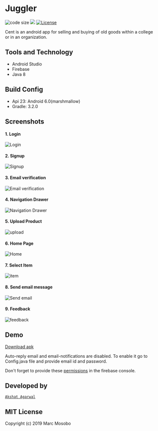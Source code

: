 # Juggler

![code size](https://img.shields.io/github/languages/code-size/git-akshat/mini-project?style=plastic)
[![](https://img.shields.io/badge/author-Akshat%20Agarwal-green.svg?style=plastic)](https://github.com/git-akshat)
[![License](https://img.shields.io/github/license/git-akshat/mini-project?style=plastic&color=red)](https://github.com/git-akshat/mini-project/blob/master/LICENSE)



Cent is an android app for selling and buying of old goods within a college or in an organization.




## Tools and Technology
- Android Studio
- Firebase
- Java 8

## Build Config
- Api 23: Android 6.0(marshmallow)
- Gradle: 3.2.0

## Screenshots

#### 1. Login

![Login](Screenshots/login.png)

#### 2. Signup

![Signup](Screenshots/signup.png)

#### 3. Email verification

![Email verification](Screenshots/email_verification.png)

#### 4. Navigation Drawer

![Navigation Drawer](Screenshots/Navigation_drawer.png)

#### 5. Upload Product

![upload](Screenshots/upload_product.png)

#### 6. Home Page

![Home](Screenshots/home.jpg)

#### 7. Select Item

![item](Screenshots/Item.jpg)

#### 8. Send email message

![Send email](Screenshots/message.jpg)

#### 9. Feedback

![feedback](Screenshots/Feedback.jpg)


## Demo
[Download apk](https://github.com/git-akshat/mini-project/releases/download/v16.6.19-alpha/Juggler-v16.6.19.apk)

Auto-reply email and email-notifications are disabled. To enable it go to Config.java file and provide email id and password.

Don't forget to provide these [permissions](https://github.com/git-akshat/mini-project/issues/1#issuecomment-612149057) in the firebase console.

## Developed by
[`Akshat Agarwal`](https://github.com/git-marcmosobo)

## MIT License
Copyright (c) 2019 Marc Mosobo
